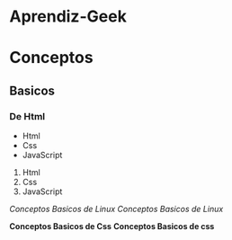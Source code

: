# Aprendiz-Geek 
# Conceptos
## Basicos
### De Html

- Html
- Css
- JavaScript

1. Html
2. Css
3. JavaScript


_Conceptos Basicos de Linux_
*Conceptos Basicos de Linux*

**Conceptos Basicos de Css**
__Conceptos Basicos de css__



